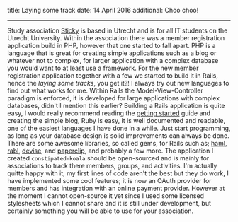 title: Laying some track
date: 14 April 2016
additional: Choo choo!

---

Study association [Sticky](https://svsticky.nl) is based in Utrecht and is for all IT students on the Utrecht University. Within the association there was a member registration application build in PHP, however that one started to fall apart. PHP is a language that is great for creating simple applications such as a blog or whatever not to complex, for larger application with a complex database you would want to at least use a framework.
For the new member registration application together with a few we started to build it in Rails, hence the _laying some tracks_, you get it?! I always try out new languages to find out what works for me. Within Rails the Model-View-Controller paradigm is enforced, it is developed for large applications with complex databases, didn't I mention this earlier? 
Building a Rails application is quite easy, I would really recommend reading the [getting started](http://guides.rubyonrails.org/getting_started.html) guide and creating the simple blog, Ruby is easy, it is well documented and readable, one of the easiest languages I have done in a while. Just start programming, as long as your database design is solid improvements can always be done. There are some awesome libraries, so called gems, for Rails such as; [haml], [rabl], [devise], and [paperclip], and probably a few more. 
The application I created `constipated-koala` should be open-sourced and is mainly for associations to track there members, groups, and activities. I'm actually quitte happy with it, my first lines of code aren't the best but they do work, I have implemented some cool features; it is now an OAuth provider for members and has integration with an online payment provider. However at the moment I cannot open-source it yet since I used some licensed stylesheets which I cannot share and it is still under development, but certainly something you will be able to use for your association. 


[haml]: http://haml.info/
[rabl]: https://github.com/nesquena/rabl
[devise]: https://github.com/plataformatec/devise
[paperclip]: https://github.com/thoughtbot/paperclip
